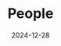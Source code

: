 ---
title: People
date: 2024-12-28

type: landing

sections:
  - block: hero
    content:
      title: |
        i-Ecoclimatology Lab
      image:
        filename: team1.jpg
      text: |
        <br>
        
         **Meet the team** 

  # - block: slider
  #   content:
  #     slides:
  #     - title: Meet the i-Ecoclimatology Team
  #       content: 
  #       align: center
  #       background:
  #       image:
  #         filename: coders.jpg
  #         filters:
  #           brightness: 0.8
  #       position: right
  #       color: '#666'

  - block: people
    content:
      title: 
      # Choose which groups/teams of users to display.
      #   Edit `user_groups` in each user's profile to add them to one or more of these groups.
      user_groups:
          - Principal Investigator
          - Researchers
          - Grad Students
          - Administration
          - Visitors
          - Alumni
          - Support
      sort_by: Params.last_name
      sort_ascending: true
    design:
      show_interests: false
      show_role: true
      show_social: true
      # show_experience: true
---